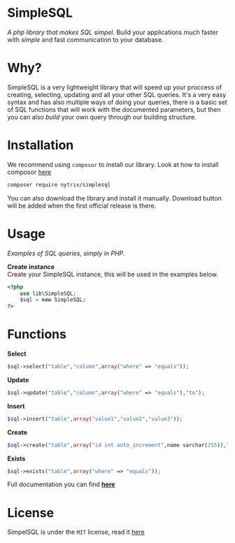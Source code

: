 # SimpleSQL
_A php library that makes SQL simpel._ Build your applications much faster with *simple* and fast communication to your database. 

# Why?
SimpleSQL is a very lightweight library that will speed up your proccess of creating, selecting, updating and all your other SQL queries. It's a very easy syntax and has also multiple ways of doing your queries, there is a basic set of SQL functions that will work with the documented parameters, but then you can also *build* your own query through our building structure. 

# Installation
We recommend using `composor` to install our library. Look at how to install composor [here](https://getcomposer.org/)
```sh
composer require nytrix/simplesql
```
You can also download the library and install it manually. Download button will be added when the first official release is there.

# Usage
_Examples of SQL queries, simply in PHP._

**Create instance**<br>
Create your SimpleSQL instance, this will be used in the examples below. 
```php
<?php
    use lib\SimpleSQL;
    $sql = new SimpleSQL; 
?>
```
# Functions

**Select**

```php
$sql->select("table","column",array("where" => "equals"));
```

**Update**

```php
$sql->update("table","column",array("where" => "equals"),"to");
```

**Insert**
```php
$sql->insert("table",array("value1","value2","value3"));
```

**Create**
```php
$sql->create("table",array("id int auto_increment",name varchar(255)),"id");
```

**Exists**
```php
$sql->exists("table",array("where" => "equals"));
```

Full documentation you can find [**here**](https://github.com/thomaskolmans/SimpelSQL/blob/master/docs/README.md)

# License 

SimpelSQL is under the `MIT` license, read it [here](https://github.com/thomaskolmans/SimpelSQL/blob/master/LICENSE)



